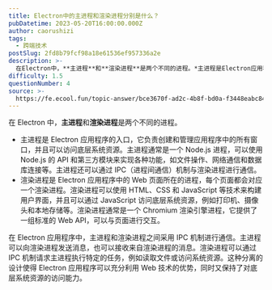```yaml
---
title: Electron中的主进程和渲染进程分别是什么？
pubDatetime: 2023-05-20T16:00:00.000Z
author: caorushizi
tags:
  - 跨端技术
postSlug: 2fd8b79fcf98a18e61536ef957336a2e
description: >-
  在Electron中，**主进程**和**渲染进程**是两个不同的进程。*主进程是Electron应用程序的入口，它负责创建和管理应用程序中的所有窗口，并且可以访问底层系统资源。主进程通常是一个Nod
difficulty: 1.5
questionNumber: 4
source: >-
  https://fe.ecool.fun/topic-answer/bce3670f-ad2c-4b8f-bd0a-f3448eabc84f?orderBy=updateTime&order=desc&tagId=74
---
```


在 Electron 中，**主进程**和**渲染进程**是两个不同的进程。

- 主进程是 Electron 应用程序的入口，它负责创建和管理应用程序中的所有窗口，并且可以访问底层系统资源。主进程通常是一个 Node.js 进程，可以使用 Node.js 的 API 和第三方模块来实现各种功能，如文件操作、网络通信和数据库连接等。主进程还可以通过 IPC（进程间通信）机制与渲染进程进行通信。
- 渲染进程是 Electron 应用程序中的 Web 页面所在的进程，每个页面都会对应一个渲染进程。渲染进程可以使用 HTML、CSS 和 JavaScript 等技术来构建用户界面，并且可以通过 JavaScript 访问底层系统资源，例如打印机、摄像头和本地存储等。渲染进程通常是一个 Chromium 渲染引擎进程，它提供了一组标准的 Web API，可以与页面进行交互。

在 Electron 应用程序中，主进程和渲染进程之间采用 IPC 机制进行通信。主进程可以向渲染进程发送消息，也可以接收来自渲染进程的消息。渲染进程可以通过 IPC 机制请求主进程执行特定的任务，例如读取文件或访问系统资源。这种分离的设计使得 Electron 应用程序可以充分利用 Web 技术的优势，同时又保持了对底层系统资源的访问能力。
